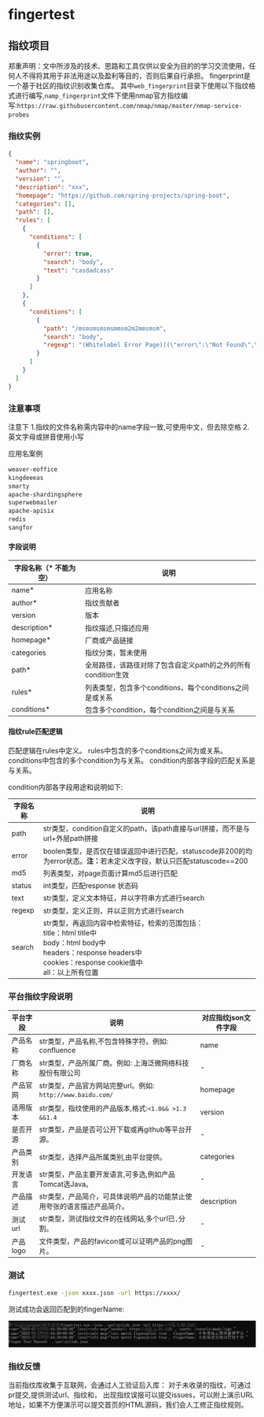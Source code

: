 # fingertest

## 指纹项目
郑重声明：文中所涉及的技术、思路和工具仅供以安全为目的的学习交流使用，任何人不得将其用于非法用途以及盈利等目的，否则后果自行承担。
fingerprint是一个基于社区的指纹识别收集仓库。
其中`web_fingerprint`目录下使用以下指纹格式进行编写,`namp_fingerprint`文件下使用nmap官方指纹编写:`https://raw.githubusercontent.com/nmap/nmap/master/nmap-service-probes`
### 指纹实例
```json
{
  "name": "springboot",
  "author": "",
  "version": "",
  "description": "xxx",
  "homepage": "https://github.com/spring-projects/spring-boot",
  "categories": [],
  "path": [],
  "rules": [
    {
      "conditions": [
        {
          "error": true,
          "search": "body",
          "text": "casdadcass"
        }
      ]
    },
    {
      "conditions": [
        {
          "path": "/msmsmsmsmsmmsm2m2mmsmsm",
          "search": "body",
          "regexp": "(Whitelabel Error Page)|(\"error\":\"Not Found\",\"message\":\"No message available\")"
        }
      ]
    }
  ]
}
```

### 注意事项
注意下
1.指纹的文件名称需内容中的name字段一致,可使用中文，但去除空格
2.英文字母或拼音使用小写

应用名案例
```bash
weaver-eoffice
kingdeeeas
smarty
apache-shardingsphere
superwebmailer
apache-apisix
redis
sangfor
```
#### 字段说明
| 字段名称（* 不能为空） | 说明                                     |
|------------|----------------------------------------|
| name*      | 应用名称                                   |
| author*    | 指纹贡献者                                  |
| version    | 版本                                     |
| description* | 指纹描述,只描述应用                             |
| homepage*  | 厂商或产品链接                                |
| categories | 指纹分类，暂未使用                              |
| path*      | 全局路径，该路径对除了包含自定义path的之外的所有condition生效  |
| rules*     | 列表类型，包含多个conditions，每个conditions之间是或关系 |
| conditions* | 包含多个condition，每个condition之间是与关系        |
#### 指纹rule匹配逻辑
匹配逻辑在rules中定义。 rules中包含的多个conditions之间为或关系。 conditions中包含的多个condition为与关系。 condition内部各字段的匹配关系是与关系。

condition内部各字段用途和说明如下:

| 字段名称   | 说明                                                                                                                                                 |
|--------|----------------------------------------------------------------------------------------------------------------------------------------------------|
| path   | str类型，condition自定义的path，该path直接与url拼接，而不是与url+外层path拼接                                                                                             |
| error  | boolen类型，是否仅在错误返回中进行匹配，statuscode非200的均为error状态。<b>注：</b>若未定义改字段，默认只匹配statuscode==200                                                              |
| md5    | 列表类型，对page页面计算md5后进行匹配                                                                                                                             |
| status | int类型，匹配response 状态码                                                                                                                               |
| text   | str类型，定义文本特征，并以字符串方式进行search                                                                                                                       | 
| regexp | str类型，定义正则，并以正则方式进行search                                                                                                                          |
| search | str类型，再返回内容中检索特征，检索的范围包括：<br> title：html title中 <br> body：html body中 <br> headers：response headers中 <br> cookies：response cookie值中 <br> all：以上所有位置 |                                                                           |

### 平台指纹字段说明

| 平台字段   | 说明                                            | 对应指纹json文件字段 |
|--------|-----------------------------------------------|-------------|
| 产品名称   | str类型，产品名称,不包含特殊字符。例如: confluence             | name        |
| 厂商名称   | str类型，产品所属厂商。例如: 上海泛微网络科技股份有限公司                | -           |
| 产品官网   | str类型，产品官方网站完整url。例如: `http://www.baidu.com/` | homepage    |
| 适用版本   | str类型，指纹使用的产品版本,格式:` <1.0&& >1.3 &&1.4 `      | version      |
| 是否开源   | str类型，产品是否可公开下载或再github等平台开源。                 | -           |
| 产品类别   | str类型，选择产品所属类别,由平台提供。                         | categories  |
| 开发语言   | str类型，产品主要开发语言,可多选,例如产品Tomcat选Java。           | -           |
| 产品描述   | str类型，产品简介，可具体说明产品的功能禁止使用夸张的语言描述产品简介。         | description |
| 测试url  | str类型，测试指纹文件的在线网站,多个url已`,`分割。                | -           |
| 产品logo | 文件类型，产品的favicon或可以证明产品的png图片。                 | -           |

### 测试
```bash
fingertest.exe -json xxxx.json -url https://xxxx/
```
测试成功会返回匹配到的fingerName:

![](images/001.png)

### 指纹反馈
当前指纹库收集于互联网，会通过人工验证后入库：
对于未收录的指纹，可通过pr提交,提供测试url、指纹和，
出现指纹误报可以提交issues，可以附上演示URL地址，如果不方便演示可以提交首页的HTML源码，我们会人工修正指纹规则。
